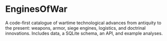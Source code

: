 # EnginesOfWar
A code-first catalogue of wartime technological advances from antiquity to the present: weapons, armor, siege engines, logistics, and doctrinal innovations. Includes data, a SQLite schema, an API, and example analyses.
